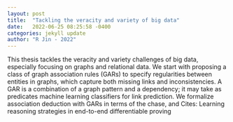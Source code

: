 ```yaml
---
layout: post
title:  "Tackling the veracity and variety of big data"
date:   2022-06-25 08:25:58 -0400
categories: jekyll update
author: "R Jin - 2022"
---
```

This thesis tackles the veracity and variety challenges of big data, especially focusing on graphs and relational data. We start with proposing a class of graph association rules (GARs) to specify regularities between entities in graphs, which capture both missing links and inconsistencies. A GAR is a combination of a graph pattern and a dependency; it may take as predicates machine learning classifiers for link prediction. We formalize association deduction with GARs in terms of the chase, and  Cites: Learning reasoning strategies in end-to-end differentiable proving